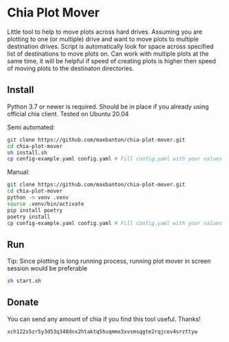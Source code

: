 # Chia Plot Mover
Little tool to help to move plots across hard drives.
Assuming you are plotting to one (or multiple) drive and want to move plots to multiple destination drives.
Script is automatically look for space across specified list of destinations to move plots on.
Can work with multiple plots at the same time, it will be helpful if speed of creating plots is higher then speed of moving plots to the destinaton
directories.

## Install
Python 3.7 or newer is required. Should be in place if you already using official chia client.
Tested on Ubuntu 20.04

Semi automated:
```bash
git clone https://github.com/maxbanton/chia-plot-mover.git
cd chia-plot-mover
sh install.sh
cp config-example.yaml config.yaml # Fill config.yaml with your values
```

Manual:
```bash
git clone https://github.com/maxbanton/chia-plot-mover.git
cd chia-plot-mover
python -m venv .venv
source .venv/bin/activate
pip install poetry
poetry install
cp config-example.yaml config.yaml # Fill config.yaml with your values
```

## Run
Tip: Since plotting is long running process, running plot mover in screen session would be preferable

```bash
sh start.sh
```

## Donate
You can send any amount of chia if you find this tool useful. Thanks!
```bash
xch122s5zr5y3d53q348dnx2htaktq5huqmme3xvsmsqgte2rqjcev4srzttyw
```

